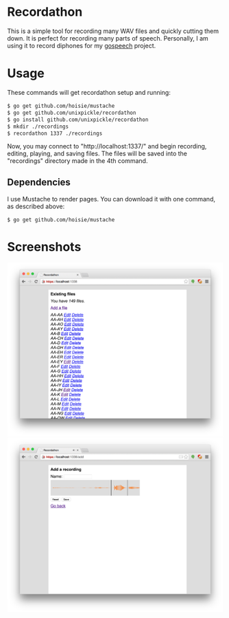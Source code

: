 # Recordathon

This is a simple tool for recording many WAV files and quickly cutting them down. It is perfect for recording many parts of speech. Personally, I am using it to record diphones for my [gospeech](https://github.com/unixpickle/gospeech) project.

# Usage

These commands will get recordathon setup and running:

    $ go get github.com/hoisie/mustache
    $ go get github.com/unixpickle/recordathon
    $ go install github.com/unixpickle/recordathon
    $ mkdir ./recordings
    $ recordathon 1337 ./recordings

Now, you may connect to "http://localhost:1337/" and begin recording, editing, playing, and saving files. The files will be saved into the "recordings" directory made in the 4th command.

## Dependencies

I use Mustache to render pages. You can download it with one command, as described above:

    $ go get github.com/hoisie/mustache

# Screenshots

![The homepage with file listings](screenshots/screenshot1.png)
![The add page after recording a sound](screenshots/screenshot2.png)
